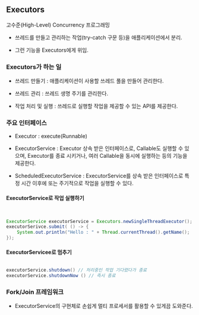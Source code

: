 ## Executors

고수준(High-Level) Concurrency 프로그래밍

- 쓰레드를 만들고 관리하는 작업(try-catch 구문 등)을 애플리케이션에서 분리.

- 그런 기능을 Executors에게 위임.

### Executors가 하는 일

- 쓰레드 만들기 : 애플리케이션이 사용할 쓰레드 풀을 만들어 관리한다.

- 쓰레드 관리 : 쓰레드 생명 주기를 관리한다.

- 작업 처리 및 실행 : 쓰레드로 실행할 작업을 제공할 수 있는 API를 제공한다.

### 주요 인터페이스

- Executor : execute(Runnable)

- ExecutorService : Executor 상속 받은 인터페이스로, Callable도 실행할 수 있으며, Executor를 종료 시키거나, 여러 Callable을 동시에 실행하는 등의 기능을 제공한다.

- ScheduledExecutorService : ExecutorService를 상속 받은 인터페이스로 특정 시간 이후에 또는 주기적으로 작업을 실행할 수 있다.

#### ExecutorService로 작업 실행하기

```java


ExecutorService executorService = Executors.newSingleThreadExecutor();
executorSerivce.submit( () -> {
    System.out.println("Hello : " + Thread.currentThread().getName();
});

```

#### ExecutorServicee로 멈추기

```java

executorService.shutdown() // 처리중인 작업 기다렸다가 종료
executorService.shutdownNow () // 즉시 종료

```

### Fork/Join 프레임워크

- ExecutorService의 구현체로 손쉽게 멀티 프로세서를 활용할 수 있게끔 도와준다.